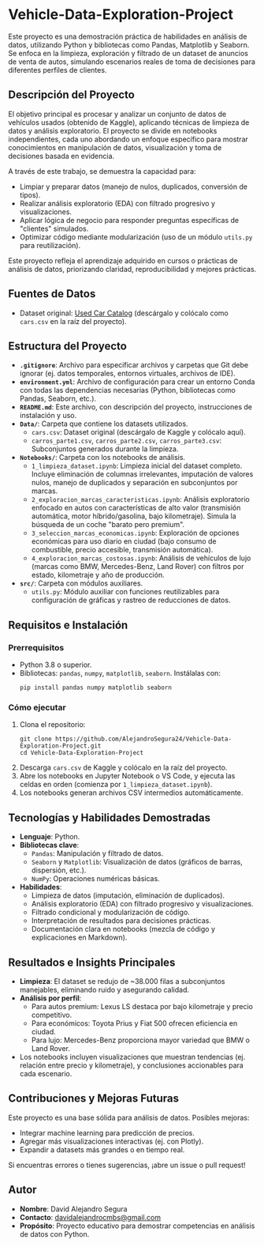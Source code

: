 # Vehicle-Data-Exploration-Project

Este proyecto es una demostración práctica de habilidades en análisis de datos, utilizando Python y bibliotecas como Pandas, Matplotlib y Seaborn. Se enfoca en la limpieza, exploración y filtrado de un dataset de anuncios de venta de autos, simulando escenarios reales de toma de decisiones para diferentes perfiles de clientes.

## Descripción del Proyecto

El objetivo principal es procesar y analizar un conjunto de datos de vehículos usados (obtenido de Kaggle), aplicando técnicas de limpieza de datos y análisis exploratorio. El proyecto se divide en notebooks independientes, cada uno abordando un enfoque específico para mostrar conocimientos en manipulación de datos, visualización y toma de decisiones basada en evidencia.

A través de este trabajo, se demuestra la capacidad para:
- Limpiar y preparar datos (manejo de nulos, duplicados, conversión de tipos).
- Realizar análisis exploratorio (EDA) con filtrado progresivo y visualizaciones.
- Aplicar lógica de negocio para responder preguntas específicas de "clientes" simulados.
- Optimizar código mediante modularización (uso de un módulo `utils.py` para reutilización).

Este proyecto refleja el aprendizaje adquirido en cursos o prácticas de análisis de datos, priorizando claridad, reproducibilidad y mejores prácticas.

## Fuentes de Datos

- Dataset original: [Used Car Catalog](https://www.kaggle.com/datasets/lepchenkov/usedcarscatalog/data) (descárgalo y colócalo como `cars.csv` en la raíz del proyecto).

## Estructura del Proyecto

- **`.gitignore`**: Archivo para especificar archivos y carpetas que Git debe ignorar (ej. datos temporales, entornos virtuales, archivos de IDE).
- **`environment.yml`**: Archivo de configuración para crear un entorno Conda con todas las dependencias necesarias (Python, bibliotecas como Pandas, Seaborn, etc.).
- **`README.md`**: Este archivo, con descripción del proyecto, instrucciones de instalación y uso.
- **`Data/`**: Carpeta que contiene los datasets utilizados.
  - `cars.csv`: Dataset original (descárgalo de Kaggle y colócalo aquí).
  - `carros_parte1.csv`, `carros_parte2.csv`, `carros_parte3.csv`: Subconjuntos generados durante la limpieza.
- **`Notebooks/`**: Carpeta con los notebooks de análisis.
  - `1_limpieza_dataset.ipynb`: Limpieza inicial del dataset completo. Incluye eliminación de columnas irrelevantes, imputación de valores nulos, manejo de duplicados y separación en subconjuntos por marcas.
  - `2_exploracion_marcas_caracteristicas.ipynb`: Análisis exploratorio enfocado en autos con características de alto valor (transmisión automática, motor híbrido/gasolina, bajo kilometraje). Simula la búsqueda de un coche "barato pero premium".
  - `3_seleccion_marcas_economicas.ipynb`: Exploración de opciones económicas para uso diario en ciudad (bajo consumo de combustible, precio accesible, transmisión automática).
  - `4_exploracion_marcas_costosas.ipynb`: Análisis de vehículos de lujo (marcas como BMW, Mercedes-Benz, Land Rover) con filtros por estado, kilometraje y año de producción.
- **`src/`**: Carpeta con módulos auxiliares.
  - `utils.py`: Módulo auxiliar con funciones reutilizables para configuración de gráficas y rastreo de reducciones de datos.


## Requisitos e Instalación

### Prerrequisitos
- Python 3.8 o superior.
- Bibliotecas: `pandas`, `numpy`, `matplotlib`, `seaborn`. Instálalas con:
  ```
  pip install pandas numpy matplotlib seaborn
  ```

### Cómo ejecutar
1. Clona el repositorio:
   ```
   git clone https://github.com/AlejandroSegura24/Vehicle-Data-Exploration-Project.git
   cd Vehicle-Data-Exploration-Project
   ```
2. Descarga `cars.csv` de Kaggle y colócalo en la raíz del proyecto.
3. Abre los notebooks en Jupyter Notebook o VS Code, y ejecuta las celdas en orden (comienza por `1_limpieza_dataset.ipynb`).
4. Los notebooks generan archivos CSV intermedios automáticamente.

## Tecnologías y Habilidades Demostradas

- **Lenguaje**: Python.
- **Bibliotecas clave**:
  - `Pandas`: Manipulación y filtrado de datos.
  - `Seaborn` y `Matplotlib`: Visualización de datos (gráficos de barras, dispersión, etc.).
  - `NumPy`: Operaciones numéricas básicas.
- **Habilidades**:
  - Limpieza de datos (imputación, eliminación de duplicados).
  - Análisis exploratorio (EDA) con filtrado progresivo y visualizaciones.
  - Filtrado condicional y modularización de código.
  - Interpretación de resultados para decisiones prácticas.
  - Documentación clara en notebooks (mezcla de código y explicaciones en Markdown).

## Resultados e Insights Principales

- **Limpieza**: El dataset se redujo de ~38.000 filas a subconjuntos manejables, eliminando ruido y asegurando calidad.
- **Análisis por perfil**:
  - Para autos premium: Lexus LS destaca por bajo kilometraje y precio competitivo.
  - Para económicos: Toyota Prius y Fiat 500 ofrecen eficiencia en ciudad.
  - Para lujo: Mercedes-Benz proporciona mayor variedad que BMW o Land Rover.
- Los notebooks incluyen visualizaciones que muestran tendencias (ej. relación entre precio y kilometraje), y conclusiones accionables para cada escenario.

## Contribuciones y Mejoras Futuras

Este proyecto es una base sólida para análisis de datos. Posibles mejoras:
- Integrar machine learning para predicción de precios.
- Agregar más visualizaciones interactivas (ej. con Plotly).
- Expandir a datasets más grandes o en tiempo real.

Si encuentras errores o tienes sugerencias, ¡abre un issue o pull request!

## Autor
- **Nombre**: David Alejandro Segura 
- **Contacto**: davidalejandrocmbs@gmail.com
- **Propósito**: Proyecto educativo para demostrar competencias en análisis de datos con Python.
